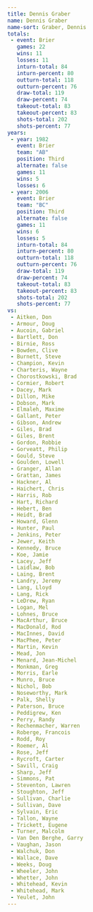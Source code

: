 ```yaml
---
title: Dennis Graber
name: Dennis Graber
name-sort: Graber, Dennis
totals:
 - event: Brier
   games: 22
   wins: 11
   losses: 11
   inturn-total: 84
   inturn-percent: 80
   outturn-total: 118
   outturn-percent: 76
   draw-total: 119
   draw-percent: 74
   takeout-total: 83
   takeout-percent: 83
   shots-total: 202
   shots-percent: 77
years:
 - year: 1982
   event: Brier
   team: "AB"
   position: Third
   alternate: false
   games: 11
   wins: 5
   losses: 6
 - year: 2006
   event: Brier
   team: "BC"
   position: Third
   alternate: false
   games: 11
   wins: 6
   losses: 5
   inturn-total: 84
   inturn-percent: 80
   outturn-total: 118
   outturn-percent: 76
   draw-total: 119
   draw-percent: 74
   takeout-total: 83
   takeout-percent: 83
   shots-total: 202
   shots-percent: 77
vs:
 - Aitken, Don
 - Armour, Doug
 - Aucoin, Gabriel
 - Bartlett, Don
 - Birnie, Ross
 - Bowden, Clive
 - Burnett, Steve
 - Champion, Kevin
 - Charteris, Wayne
 - Chorostkowski, Brad
 - Cormier, Robert
 - Dacey, Mark
 - Dillon, Mike
 - Dobson, Mark
 - Elmaleh, Maxime
 - Gallant, Peter
 - Gibson, Andrew
 - Giles, Brad
 - Giles, Brent
 - Gordon, Robbie
 - Gorveatt, Philip
 - Gould, Steve
 - Goulden, Lowell
 - Granger, Allan
 - Grattan, James
 - Hackner, Al
 - Haichert, Chris
 - Harris, Rob
 - Hart, Richard
 - Hebert, Ben
 - Heidt, Brad
 - Howard, Glenn
 - Hunter, Paul
 - Jenkins, Peter
 - Jewer, Keith
 - Kennedy, Bruce
 - Koe, Jamie
 - Lacey, Jeff
 - Laidlaw, Bob
 - Laing, Brent
 - Landry, Jeremy
 - Lang, Lloyd
 - Lang, Rick
 - LeDrew, Ryan
 - Logan, Mel
 - Lohnes, Bruce
 - MacArthur, Bruce
 - MacDonald, Rod
 - MacInnes, David
 - MacPhee, Peter
 - Martin, Kevin
 - Mead, Jon
 - Menard, Jean-Michel
 - Monkman, Greg
 - Morris, Earle
 - Munro, Bruce
 - Nichol, Bob
 - Noseworthy, Mark
 - Palk, Shelly
 - Paterson, Bruce
 - Peddigrew, Ken
 - Perry, Randy
 - Rechenmacher, Warren
 - Roberge, Francois
 - Rodd, Roy
 - Roemer, Al
 - Rose, Jeff
 - Rycroft, Carter
 - Savill, Craig
 - Sharp, Jeff
 - Simmons, Pat
 - Steventon, Lawren
 - Stoughton, Jeff
 - Sullivan, Charlie
 - Sullivan, Dave
 - Sylvain, Eric
 - Tallon, Wayne
 - Trickett, Eugene
 - Turner, Malcolm
 - Van Den Berghe, Garry
 - Vaughan, Jason
 - Walchuk, Don
 - Wallace, Dave
 - Weeks, Doug
 - Wheeler, John
 - Whetter, John
 - Whitehead, Kevin
 - Whitehead, Mark
 - Yeulet, John
---
```

